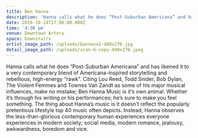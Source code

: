 ```yaml
---
title: Ben Hanna
description: 'Hanna calls what he does “Post-Suburban Americana” and has likened it to a very contemporary blend of Americana-inspired storytelling and rebellious, high-energy “rawk”. Citing Lou Reed, Todd Snider, Bob Dylan, The Violent Femmes and Townes Van Zandt as some of his major musical influences, make no mistake; Ben Hanna Music is it’s own animal. Whether it’s through his writing or his performances; he’s sure to make you feel something. The thing about Hanna’s music is it doesn’t reflect the popularly pretentious lifestyle top 40 music often depicts. Instead, Hanna observes the less-than-glorious contemporary human experiences everyone experiences in modern society; social media, modern romance, jealousy, awkwardness, boredom and vice.'
date: 2016-10-14T17:00:00.000Z
time: '4:30 pm'
venue: Downtown Artery
space: Downstairs
artist_image_path: /uploads/bannana2-480x270.jpg
detail_image_path: /uploads/scan-6-copy-480x270.jpeg
---
```



Hanna calls what he does “Post-Suburban Americana” and has likened it to a very contemporary blend of Americana-inspired storytelling and rebellious, high-energy “rawk”. Citing Lou Reed, Todd Snider, Bob Dylan, The Violent Femmes and Townes Van Zandt as some of his major musical influences, make no mistake; Ben Hanna Music is it’s own animal. Whether it’s through his writing or his performances; he’s sure to make you feel something. The thing about Hanna’s music is it doesn’t reflect the popularly pretentious lifestyle top 40 music often depicts. Instead, Hanna observes the less-than-glorious contemporary human experiences everyone experiences in modern society; social media, modern romance, jealousy, awkwardness, boredom and vice.